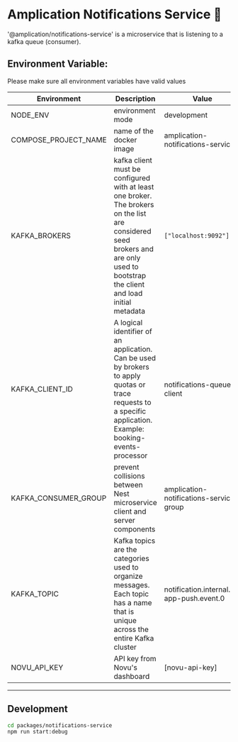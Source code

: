 # Amplication Notifications Service 🔔

'@amplication/notifications-service' is a microservice that is listening to a kafka queue (consumer).

## Environment Variable:
Please make sure all environment variables have valid values

| Environment | Description | Value       |
| ----------- | ----------- | ----------- |
| NODE_ENV | environment mode | development |
| COMPOSE_PROJECT_NAME | name of the docker image | amplication-notifications-service |
| KAFKA_BROKERS | kafka client must be configured with at least one broker. The brokers on the list are considered seed brokers and are only used to bootstrap the client and load initial metadata  | `["localhost:9092"]` |
| KAFKA_CLIENT_ID | A logical identifier of an application. Can be used by brokers to apply quotas or trace requests to a specific application. Example: booking-events-processor | notifications-queue-client |
| KAFKA_CONSUMER_GROUP |  prevent collisions between Nest microservice client and server components  | amplication-notifications-service-group |
| KAFKA_TOPIC | Kafka topics are the categories used to organize messages. Each topic has a name that is unique across the entire Kafka cluster  | notification.internal.in-app-push.event.0 |
| NOVU_API_KEY | API key from Novu's dashboard | [novu-api-key] |

---
## Development

```bash
cd packages/notifications-service
npm run start:debug
```